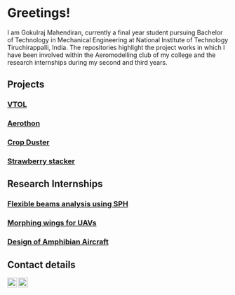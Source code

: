 # Greetings! 
I am Gokulraj Mahendiran, currently a final year student pursuing  Bachelor of Technology in Mechanical Engineering at National Institute of Technology Tiruchirappalli, India. The repositories highlight the project works in which I have been involved within the Aeromodelling club of my college and the research internships during my second and third years.


## Projects

### [VTOL](https://github.com/gokulraj-m-nitt/Projects/tree/92d721d826c055a0f7db73659dc380c01eabdc23/VTOL)

### [Aerothon](https://github.com/gokulraj-m-nitt/Projects/tree/92d721d826c055a0f7db73659dc380c01eabdc23/Aerothon)

### [Crop Duster](https://github.com/gokulraj-m-nitt/Projects/tree/92d721d826c055a0f7db73659dc380c01eabdc23/Crop%20Duster)

### [Strawberry stacker](https://github.com/gokulraj-m-nitt/Projects/tree/92d721d826c055a0f7db73659dc380c01eabdc23/Strawberry%20Stacker)



## Research Internships

### [Flexible beams analysis using SPH](https://github.com/gokulraj-m-nitt/Research_Internships/tree/804deca3596f7cc70ed94644bbd8d7ca552e38b4/Flexible%20beams%20analysis%20using%20SPH)

### [Morphing wings for UAVs](https://github.com/gokulraj-m-nitt/Research_Internships/tree/804deca3596f7cc70ed94644bbd8d7ca552e38b4/Morphing%20wings%20for%20UAVs)

### [Design of Amphibian Aircraft](https://github.com/gokulraj-m-nitt/Research_Internships/tree/804deca3596f7cc70ed94644bbd8d7ca552e38b4/Design%20of%20Amphibian%20Aircraft)




## Contact details
[<img align="left" alt="GokulrajMahendiran | LinkedIn" width="22px" src="https://cdn.jsdelivr.net/npm/simple-icons@v3/icons/linkedin.svg" />](https://www.linkedin.com/in/gokulraj-m-nitt/)
[<img align="left" alt="GokulrajMahendiran | LinkedIn" width="22px" src="https://cdn.jsdelivr.net/npm/simple-icons@v3/icons/gmail.svg" />](mailto:gokul.m.nitt@gmail.com)



<!--### Hi there 👋


**gokulraj-m-nitt/gokulraj-m-nitt** is a ✨ _special_ ✨ repository because its `README.md` (this file) appears on your GitHub profile.

Here are some ideas to get you started:

- 🔭 I’m currently working on ...
- 🌱 I’m currently learning ...
- 👯 I’m looking to collaborate on ...
- 🤔 I’m looking for help with ...
- 💬 Ask me about ...
- 📫 How to reach me: ...
- 😄 Pronouns: ...
- ⚡ Fun fact: ...
-->
